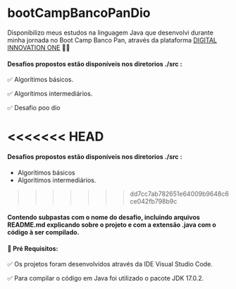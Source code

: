 # bootCampBancoPanDio

Disponibilizo meus estudos na linguagem Java que desenvolvi durante minha jornada no Boot Camp Banco Pan, através da plataforma <a href="https://web.digitalinnovation.one/">DIGITAL INNOVATION ONE</a></strong> 💛🧡

#### Desafios propostos estão disponíveis nos diretorios ./src :
<p>
✅ Algorítimos básicos. 

✅ Algorítimos intermediários.

✅ Desafio poo dio
</p>

<<<<<<< HEAD
=======
#### Desafios propostos estão disponíveis nos diretorios ./src :
* Algorítimos básicos  
* Algorítimos intermediários.
>>>>>>> dd7cc7ab782651e64009b9648c6ce042fb798b9c
#### Contendo subpastas com o nome do desafio, incluindo arquivos README.md explicando sobre o projeto e com a extensão .java com o código à ser compilado.

#### 🛑 Pré Requisitos:
<p>
✅ Os projetos foram desenvolvidos através da IDE Visual Studio Code.<br>

✅ Para compilar o código em Java foi utilizado o pacote JDK 17.0.2.<br>

</p>





